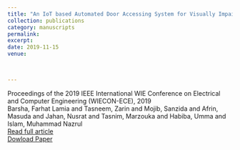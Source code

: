 ```yaml
---
title: "An IoT based Automated Door Accessing System for Visually Impaired People"
collection: publications
category: manuscripts
permalink: 
excerpt: 
date: 2019-11-15
venue: 


 
---
```

Proceedings of the 2019 IEEE International WIE Conference on Electrical and Computer Engineering (WIECON-ECE), 2019  
Barsha, Farhat Lamia and Tasneem, Zarin and Mojib, Sanzida and Afrin, Masuda and Jahan, Nusrat and Tasnim, Marzouka and Habiba, Umma and Islam, Muhammad Nazrul  
[Read full article](https://ieeexplore.ieee.org/abstract/document/9019945)    
[Dowload Paper](https://ieeexplore.ieee.org/abstract/document/9019945)

